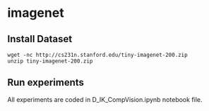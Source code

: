 # imagenet

## Install Dataset

```shell
wget -nc http://cs231n.stanford.edu/tiny-imagenet-200.zip
unzip tiny-imagenet-200.zip
```

## Run experiments
All experiments are coded in D_IK_CompVision.ipynb notebook file.
